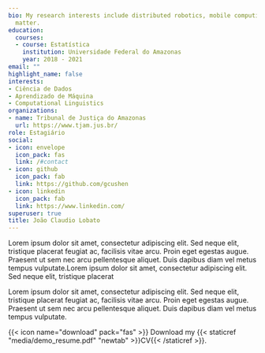 ```yaml
---
bio: My research interests include distributed robotics, mobile computing and programmable
  matter.
education:
  courses:
  - course: Estatística
    institution: Universidade Federal do Amazonas
    year: 2018 - 2021
email: ""
highlight_name: false
interests:
- Ciência de Dados
- Aprendizado de Máquina
- Computational Linguistics
organizations:
- name: Tribunal de Justiça do Amazonas
  url: https://www.tjam.jus.br/
role: Estagiário
social:
- icon: envelope
  icon_pack: fas
  link: /#contact
- icon: github
  icon_pack: fab
  link: https://github.com/gcushen
- icon: linkedin
  icon_pack: fab
  link: https://www.linkedin.com/
superuser: true
title: João Claudio Lobato
---
```


Lorem ipsum dolor sit amet, consectetur adipiscing elit. Sed neque elit, tristique placerat feugiat ac, facilisis vitae arcu. Proin eget egestas augue. Praesent ut sem nec arcu pellentesque aliquet. Duis dapibus diam vel metus tempus vulputate.Lorem ipsum dolor sit amet, consectetur adipiscing elit. Sed neque elit, tristique placerat 

Lorem ipsum dolor sit amet, consectetur adipiscing elit. Sed neque elit, tristique placerat feugiat ac, facilisis vitae arcu. Proin eget egestas augue. Praesent ut sem nec arcu pellentesque aliquet. Duis dapibus diam vel metus tempus vulputate.

{{< icon name="download" pack="fas" >}} Download my {{< staticref "media/demo_resume.pdf" "newtab" >}}CV{{< /staticref >}}.

